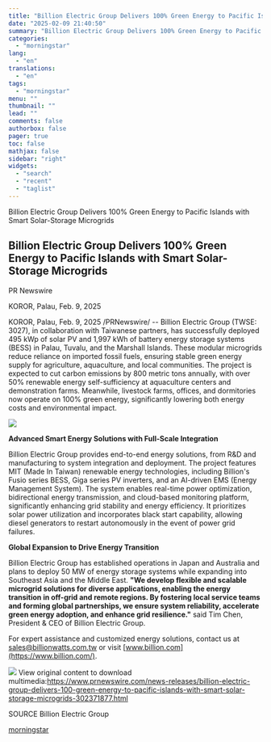 ```yaml
---
title: "Billion Electric Group Delivers 100% Green Energy to Pacific Islands with Smart Solar-Storage Microgrids"
date: "2025-02-09 21:40:50"
summary: "Billion Electric Group Delivers 100% Green Energy to Pacific Islands with Smart Solar-Storage Microgrids Billion Electric Group Delivers 100% Green Energy to Pacific Islands with Smart Solar-Storage Microgrids PR Newswire KOROR, Palau, Feb. 9, 2025 KOROR, Palau, Feb. 9, 2025 /PRNewswire/ -- Billion Electric Group (TWSE: 3027), in collaboration with..."
categories:
  - "morningstar"
lang:
  - "en"
translations:
  - "en"
tags:
  - "morningstar"
menu: ""
thumbnail: ""
lead: ""
comments: false
authorbox: false
pager: true
toc: false
mathjax: false
sidebar: "right"
widgets:
  - "search"
  - "recent"
  - "taglist"
---
```


Billion Electric Group Delivers 100% Green Energy to Pacific Islands with Smart Solar-Storage Microgrids

Billion Electric Group Delivers 100% Green Energy to Pacific Islands with Smart Solar-Storage Microgrids
--------------------------------------------------------------------------------------------------------

PR Newswire

KOROR, Palau, Feb. 9, 2025


KOROR, Palau, Feb. 9, 2025 /PRNewswire/ -- Billion Electric Group (TWSE: 3027), in collaboration with Taiwanese partners, has successfully deployed 495 kWp of solar PV and 1,997 kWh of battery energy storage systems (BESS) in Palau, Tuvalu, and the Marshall Islands. These modular microgrids reduce reliance on imported fossil fuels, ensuring stable green energy supply for agriculture, aquaculture, and local communities. The project is expected to cut carbon emissions by 800 metric tons annually, with over 50% renewable energy self-sufficiency at aquaculture centers and demonstration farms. Meanwhile, livestock farms, offices, and dormitories now operate on 100% green energy, significantly lowering both energy costs and environmental impact.

 [![](https://mma.prnewswire.com/media/2614433/Billion_Group_s_Smart_Solar_Storage_Microgrid_Powers_Pacific_Islands_Boosting_Green.jpg)](https://mma.prnewswire.com/media/2614433/Billion_Group_s_Smart_Solar_Storage_Microgrid_Powers_Pacific_Islands_Boosting_Green.html)

**Advanced Smart Energy Solutions with Full-Scale Integration**

Billion Electric Group provides end-to-end energy solutions, from R&D and manufacturing to system integration and deployment. The project features MIT (Made In Taiwan) renewable energy technologies, including Billion's Fusio series BESS, Giga series PV inverters, and an AI-driven EMS (Energy Management System). The system enables real-time power optimization, bidirectional energy transmission, and cloud-based monitoring platform, significantly enhancing grid stability and energy efficiency. It prioritizes solar power utilization and incorporates black start capability, allowing diesel generators to restart autonomously in the event of power grid failures.

**Global Expansion to Drive Energy Transition**

Billion Electric Group has established operations in Japan and Australia and plans to deploy 50 MW of energy storage systems while expanding into Southeast Asia and the Middle East. **"We develop flexible and scalable microgrid solutions for diverse applications, enabling the energy transition in off-grid and remote regions. By fostering local service teams and forming global partnerships, we ensure system reliability, accelerate green energy adoption, and enhance grid resilience."** said Tim Chen, President & CEO of Billion Electric Group.

For expert assistance and customized energy solutions, contact us at [sales@billionwatts.com.tw](mailto:sales@billionwatts.com.tw) or visit [www.billion.com](https://www.billion.com/).

 ![](https://c212.net/c/img/favicon.png?sn=HK13444&sd=2025-02-09) View original content to download multimedia:<https://www.prnewswire.com/news-releases/billion-electric-group-delivers-100-green-energy-to-pacific-islands-with-smart-solar-storage-microgrids-302371877.html>

SOURCE Billion Electric Group

[morningstar](https://www.morningstar.com/news/pr-newswire/20250209hk13444/billion-electric-group-delivers-100-green-energy-to-pacific-islands-with-smart-solar-storage-microgrids)
